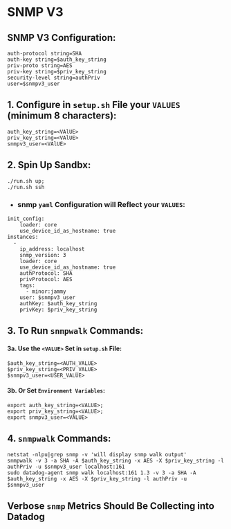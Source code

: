 # SNMP V3

## SNMP V3 Configuration:
```
auth-protocol string=SHA
auth-key string=$auth_key_string
priv-proto string=AES
priv-key string=$priv_key_string 
security-level string=authPriv
user=$snmpv3_user
```

## 1. Configure in `setup.sh` File your `VALUES` (minimum 8 characters):
```
auth_key_string=<VAlUE>
priv_key_string=<VAlUE>
snmpv3_user=<VAlUE>
```

## 2. Spin Up Sandbx:
```
./run.sh up;
./run.sh ssh
```
- ### snmp `yaml` Configuration will Reflect your `VALUES`:
```
init_config:
    loader: core
    use_device_id_as_hostname: true
instances:
  -
    ip_address: localhost
    snmp_version: 3
    loader: core
    use_device_id_as_hostname: true
    authProtocol: SHA
    privProtocol: AES
    tags:
      - minor:jammy
    user: $snmpv3_user
    authKey: $auth_key_string
    privKey: $priv_key_string
```

## 3. To Run `snmpwalk` Commands:

#### 3a. Use the `<VALUE>` Set in `setup.sh` File:
```
$auth_key_string=<AUTH_VALUE>
$priv_key_string=<PRIV_VALUE>
$snmpv3_user=<USER_VALUE>
```

#### 3b. Or Set `Environment Variables`:
```
export auth_key_string=<VALUE>;
export priv_key_string=<VALUE>;
export snmpv3_user=<VALUE>
```
## 4. `snmpwalk` Commands:
```
netstat -nlpu|grep snmp -v 'will display snmp walk output'
snmpwalk -v 3 -a SHA -A $auth_key_string -x AES -X $priv_key_string -l authPriv -u $snmpv3_user localhost:161
sudo datadog-agent snmp walk localhost:161 1.3 -v 3 -a SHA -A $auth_key_string -x AES -X $priv_key_string -l authPriv -u $snmpv3_user  
```

##  Verbose `snmp` Metrics Should Be Collecting into Datadog
